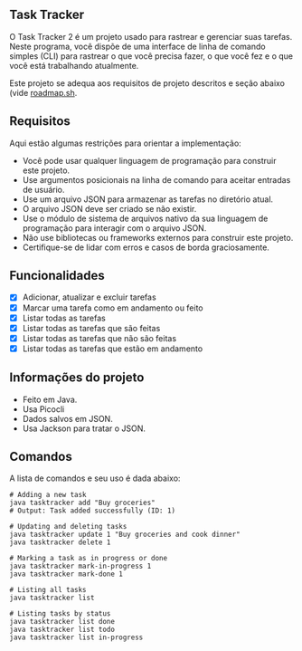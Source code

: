 ## Task Tracker

O Task Tracker 2 é um projeto usado para rastrear e gerenciar suas tarefas. Neste programa, você dispõe de uma interface de linha de comando simples (CLI) para rastrear o que você precisa fazer, o que você fez e o que você está trabalhando atualmente.

Este projeto se adequa aos requisitos de projeto descritos e seção abaixo (vide [roadmap.sh](https://roadmap.sh/projects/task-tracker).

## Requisitos

Aqui estão algumas restrições para orientar a implementação:

- Você pode usar qualquer linguagem de programação para construir este projeto.
- Use argumentos posicionais na linha de comando para aceitar entradas de usuário.
- Use um arquivo JSON para armazenar as tarefas no diretório atual.
- O arquivo JSON deve ser criado se não existir.
- Use o módulo de sistema de arquivos nativo da sua linguagem de programação para interagir com o arquivo JSON.
- Não use bibliotecas ou frameworks externos para construir este projeto.
- Certifique-se de lidar com erros e casos de borda graciosamente.


## Funcionalidades

- [x] Adicionar, atualizar e excluir tarefas
- [x] Marcar uma tarefa como em andamento ou feito
- [x] Listar todas as tarefas
- [x] Listar todas as tarefas que são feitas
- [x] Listar todas as tarefas que não são feitas
- [x] Listar todas as tarefas que estão em andamento

## Informações do projeto

- Feito em Java.
- Usa Picocli
- Dados salvos em JSON.
- Usa Jackson para tratar o JSON.

## Comandos

A lista de comandos e seu uso é dada abaixo:

```shell
# Adding a new task
java tasktracker add "Buy groceries"
# Output: Task added successfully (ID: 1)

# Updating and deleting tasks
java tasktracker update 1 "Buy groceries and cook dinner"
java tasktracker delete 1

# Marking a task as in progress or done
java tasktracker mark-in-progress 1
java tasktracker mark-done 1

# Listing all tasks
java tasktracker list

# Listing tasks by status
java tasktracker list done
java tasktracker list todo
java tasktracker list in-progress
```
